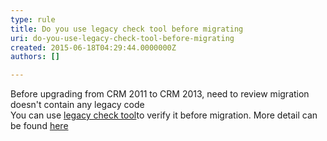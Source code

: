 ```yaml
---
type: rule
title: Do you use legacy check tool before migrating
uri: do-you-use-legacy-check-tool-before-migrating
created: 2015-06-18T04:29:44.0000000Z
authors: []

---
```


Before upgrading from CRM 2011 to CRM 2013, need to review migration doesn't contain any legacy code  
You can use [legacy check tool](http&#58;//go.microsoft.com/fwlink/p/?LinkID=309565)to verify it before migration. More detail can be found [here](http&#58;//blogs.msdn.com/b/crmindia/archive/2013/09/20/legacy-feature-check-and-custom-code-validation-tool-demos-for-upgrade-to-crm-2013.aspx)
